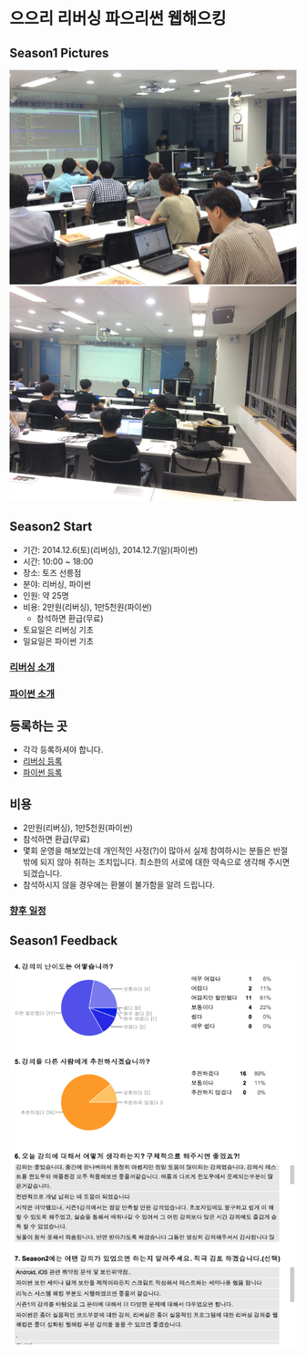 # 으으리 리버싱 파으리썬 웹해으킹

## Season1 Pictures

<img src="images/season1/8week_01.jpg" />


<img src="images/season1/8week_02.jpg" />


## Season2 Start

- 기간: 2014.12.6(토)(리버싱), 2014.12.7(일)(파이썬)
- 시간: 10:00 ~ 18:00
- 장소: 토즈 선릉점
- 분야: 리버싱, 파이썬
- 인원: 약 25명
- 비용: 2만원(리버싱), 1만5천원(파이썬)
  - 참석하면 환급(무료)
- 토요일은 리버싱 기초
- 일요일은 파이썬 기초

### [리버싱 소개](reversing/season2/00.md)

### [파이썬 소개](python/season2/00.md)

## 등록하는 곳

- 각각 등록하셔야 합니다.
- [리버싱 등록](http://onoffmix.com/event/37844)
- [파이썬 등록](http://onoffmix.com/event/37846)

## 비용

- 2만원(리버싱), 1만5천원(파이썬)
- 참석하면 환급(무료)
- 몇회 운영을 해보았는데 개인적인 사정(?)이 많아서 실제 참여하시는 분들은 반절 밖에 되지 않아 취하는 조치입니다. 최소한의 서로에 대한 약속으로 생각해 주시면 되겠습니다.
- 참석하시지 않을 경우에는 환불이 불가함을 알려 드립니다.

### [향후 일정](pages/calendar.md)

## Season1 Feedback

![Season1 Feedback](images/feedback/season1_feedback.png)